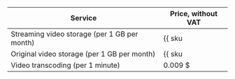 Service | Price, without VAT
----|-----
Streaming video storage (per 1 GB per month) | {{ sku|USD|storage.bucket.used_space.standard|pricingRate.720|month|string }}
Original video storage (per 1 GB per month) | {{ sku|USD|storage.bucket.used_space.ice|month|string }}
Video transcoding (per 1 minute) | 0.009 $